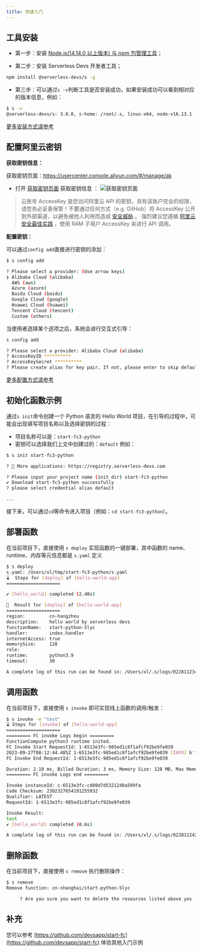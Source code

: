 ```yaml
---
title: 快速入门
---
```

## 工具安装

- 第一步：安装 [Node.js(14.14.0 以上版本) 与 npm 包管理工具](https://nodejs.org/en/download)；

- 第二步：安装 Serverless Devs 开发者工具；

```bash
npm install @serverless-devs/s -g
```

- 第三步：可以通过`s -v`判断工具是否安装成功，如果安装成功可以看到相对应的版本信息，例如：

```bash
$ s -v
@serverless-devs/s: 3.0.0, s-home: /root/.s, linux-x64, node-v16.13.1
```

[更多安装方式请参考](user-guide/install.md)

## 配置阿里云密钥

**获取密钥信息：**

获取密钥页面：<https://usercenter.console.aliyun.com/#/manage/ak>

- 打开 [获取密钥页面](https://usercenter.console.aliyun.com/#/manage/ak) 获取密钥信息 ：
  ![获取密钥页面](https://images.devsapp.cn/access/aliyun-access.jpg)

> 云账号 AccessKey 是您访问阿里云 API 的密钥，具有该账户完全的权限，请您务必妥善保管！不要通过任何方式（e.g. GitHub）将 AccessKey 公开到外部渠道，以避免被他人利用而造成 [安全威胁](https://help.aliyun.com/knowledge_detail/54059.html) 。
> 强烈建议您遵循 [阿里云安全最佳实践](https://help.aliyun.com/document_detail/102600.html) ，使用 RAM 子用户 AccessKey 来进行 API 调用。

**配置密钥：**

可以通过`config add`直接进行密钥的添加：

```bash
$ s config add

? Please select a provider: (Use arrow keys)
❯ Alibaba Cloud (alibaba)
  AWS (aws)
  Azure (azure)
  Baidu Cloud (baidu)
  Google Cloud (google)
  Huawei Cloud (huawei)
  Tencent Cloud (tencent)
  Custom (others)
```

当使用者选择某个选项之后，系统会进行交互式引导：

```bash
s config add

? Please select a provider: Alibaba Cloud (alibaba)
? AccessKeyID **********
? AccessKeySecret **********
? Please create alias for key pair. If not, please enter to skip default
```

[更多配置方式请参考](user-guide/config.md)

## 初始化函数示例

通过`s init`命令创建一个 Python 语言的 Hello World 项目，在引导的过程中，可能会出现填写项目名称以及选择密钥的过程：

- 项目名称可以是：`start-fc3-python`
- 密钥可以选择我们上文中创建过的：`default`
  例如：

```bash
$ s init start-fc3-python

? 🚀 More applications: https://registry.serverless-devs.com

? Please input your project name (init dir) start-fc3-python
✔ Download start-fc3-python successfully
? please select credential alias default

...

```

接下来，可以通过`cd`等命令进入项目（例如：`cd start-fc3-python`）。

## 部署函数

在当前项目下，直接使用 `s deploy` 实现函数的一键部署，其中函数的 name、runtime、内存等元信息都是 `s.yaml` 定义

```bash
$ s deploy
s.yaml: /Users/xl/tmp/start-fc3-python/s.yaml
⌛  Steps for [deploy] of [hello-world-app]
====================

✔ [hello_world] completed (2.48s)

🚀  Result for [deploy] of [hello-world-app]
====================
region:         cn-hangzhou
description:    hello world by serverless devs
functionName:   start-python-5lyc
handler:        index.handler
internetAccess: true
memorySize:     128
role:
runtime:        python3.9
timeout:        30

A complete log of this run can be found in: /Users/xl/.s/logs/0228112348
```

## 调用函数

在当前项目下，直接使用 `s invoke` 即可实现线上函数的调用/触发：

```bash
$ s invoke -e "test"
⌛ Steps for [invoke] of [hello-world-app]
====================
========= FC invoke Logs begin =========
FunctionCompute python3 runtime inited.
FC Invoke Start RequestId: 1-6513e3fc-985ed1c8f1afcf92be9fe039
2023-09-27T08:12:44.485Z 1-6513e3fc-985ed1c8f1afcf92be9fe039 [INFO] b'test'
FC Invoke End RequestId: 1-6513e3fc-985ed1c8f1afcf92be9fe039

Duration: 2.19 ms, Billed Duration: 3 ms, Memory Size: 128 MB, Max Memory Used: 26.15 MB
========= FC invoke Logs end =========

Invoke instanceId: c-6513e3fc-cd80d7d5321248a599fa
Code Checksum: 2302327654191255932
Qualifier: LATEST
RequestId: 1-6513e3fc-985ed1c8f1afcf92be9fe039

Invoke Result:
test
✔ [hello_world] completed (0.6s)

A complete log of this run can be found in: /Users/xl/.s/logs/0228112429
```

## 删除函数

在当前项目下，直接使用 `s remove` 执行删除操作：

```bash
$ s remove
Remove function: cn-shanghai/start-python-5lyc

     ? Are you sure you want to delete the resources listed above yes

```

## 补充

您可以参考 [https://github.com/devsapp/start-fc](https://github.com/devsapp/start-fc) 体验其他入门示例
